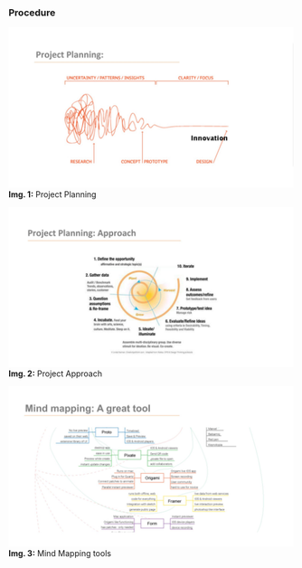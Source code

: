### Procedure

![Project Planning](./images/project-planning.jpg)
**Img. 1:** Project Planning 

![Project Approach](./images/project-approach.jpg)
**Img. 2:** Project Approach 

![Mind Mapping](./images/mind-mapping.jpg)
**Img. 3:** Mind Mapping tools 
